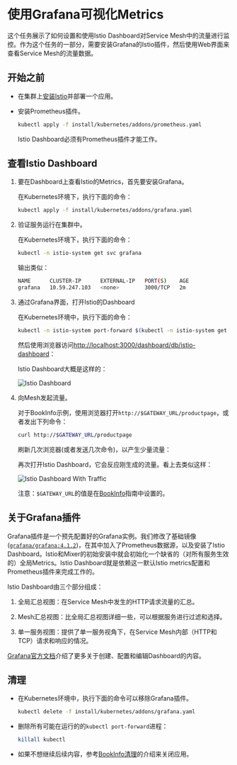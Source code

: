 # 使用Grafana可视化Metrics

这个任务展示了如何设置和使用Istio Dashboard对Service Mesh中的流量进行监控。作为这个任务的一部分，需要安装Grafana的Istio插件，然后使用Web界面来查看Service Mesh的流量数据。

## 开始之前

- 在集群上[安装Istio](../../setup/index.md)并部署一个应用。

- 安装Prometheus插件。

    ```bash
    kubectl apply -f install/kubernetes/addons/prometheus.yaml
    ```

	Istio Dashboard必须有Prometheus插件才能工作。

## 查看Istio Dashboard

1. 要在Dashboard上查看Istio的Metrics，首先要安装Grafana。

	在Kubernetes环境下，执行下面的命令：

    ```bash
    kubectl apply -f install/kubernetes/addons/grafana.yaml
    ```

2. 验证服务运行在集群中。

	在Kubernetes环境下，执行下面的命令：

    ```bash
    kubectl -n istio-system get svc grafana
    ```

	输出类似：

    ```bash
    NAME      CLUSTER-IP      EXTERNAL-IP   PORT(S)    AGE
    grafana   10.59.247.103   <none>        3000/TCP   2m
    ```

3. 通过Grafana界面，打开Istio的Dashboard

	在Kubernetes环境中，执行下面的命令：

    ```bash
    kubectl -n istio-system port-forward $(kubectl -n istio-system get pod -l app=grafana -o jsonpath='{.items[0].metadata.name}') 3000:3000 &
    ```

	然后使用浏览器访问[http://localhost:3000/dashboard/db/istio-dashboard](http://localhost:3000/dashboard/db/istio-dashboard)：

	Istio Dashboard大概是这样的：

	![Istio Dashboard](./img/grafana-istio-dashboard.png)

1. 向Mesh发起流量。

	对于BookInfo示例，使用浏览器打开`http://$GATEWAY_URL/productpage`，或者发出下列命令：

   ```bash
   curl http://$GATEWAY_URL/productpage
   ```

	刷新几次浏览器(或者发送几次命令)，以产生少量流量：

	再次打开Istio Dashboard，它会反应刚生成的流量。看上去类似这样：

	![Istio Dashboard With Traffic](img/dashboard-with-traffic.png)

	注意：`$GATEWAY_URL`的值是在[BookInfo](../../guides/bookinfo.md)指南中设置的。

## 关于Grafana插件

Grafana插件是一个预先配置好的Grafana实例。我们修改了基础镜像([`grafana/grafana:4.1.2`](https://hub.docker.com/r/grafana/grafana/))，在其中加入了Prometheus数据源，以及安装了Istio Dashboard。Istio和Mixer的初始安装中就会初始化一个缺省的（对所有服务生效的）全局Metrics。Istio Dashboard就是依赖这一默认Istio metrics配置和Prometheus插件来完成工作的。

Istio Dashboard由三个部分组成：

1. 全局汇总视图：在Service Mesh中发生的HTTP请求流量的汇总。

2. Mesh汇总视图：比全局汇总视图详细一些，可以根据服务进行过滤和选择。

3. 单一服务视图：提供了单一服务视角下，在Service Mesh内部（HTTP和TCP）请求和响应的情况。

[Grafana官方文档](http://docs.grafana.org/)介绍了更多关于创建、配置和编辑Dashboard的内容。

## 清理

* 在Kubernetes环境中，执行下面的命令可以移除Grafana插件。

    ```bash
    kubectl delete -f install/kubernetes/addons/grafana.yaml
    ```

* 删除所有可能在运行的的`kubectl port-forward`进程：

    ```bash
    killall kubectl
    ```

* 如果不想继续后续内容，参考[BookInfo清理](../../guides/bookinfo.md#清理)的介绍来关闭应用。
